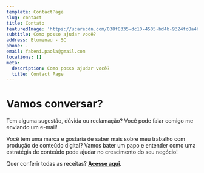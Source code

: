 ```yaml
---
template: ContactPage
slug: contact
title: Contato
featuredImage: 'https://ucarecdn.com/038f8335-dc10-4505-bd4b-9324fc8a4b17/'
subtitle: Como posso ajudar você?
address: Blumenau - SC
phone: .
email: fabeni.paola@gmail.com
locations: []
meta:
  description: Como posso ajudar você?
  title: Contact Page
---
```

# Vamos conversar?

Tem alguma sugestão, dúvida ou reclamação? Você pode falar comigo me enviando um e-mail!

Você tem uma marca e gostaria de saber mais sobre meu trabalho com produção de conteúdo digital? Vamos bater um papo e entender como uma estratégia de conteúdo pode ajudar no crescimento do seu negócio!

Quer conferir todas as receitas? [**Acesse aqui**](http://paolafabeni.com/blog/)**.**
